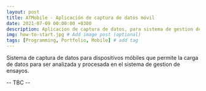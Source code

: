 ```yaml
---
layout: post
title: ATMobile - Aplicación de captura de datos móvil
date: 2021-07-09 00:00:00 +0300
description: Aplicacion de captura de datos, para sistema de gestion de ensayos de semillas
img: how-to-start.jpg # Add image post (optional)
tags: [Programming, Portfolio, Mobile] # add tag
---
```


Sistema de captura de datos para dispositivos móbiles que permite la carga de datos para ser analizada 
y procesada en el sistema de gestion de ensayos.


-- TBC --

